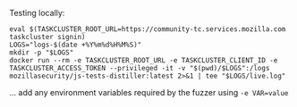 Testing locally:

    eval $(TASKCLUSTER_ROOT_URL=https://community-tc.services.mozilla.com taskcluster signin)
    LOGS="logs-$(date +%Y%m%d%H%M%S)"
    mkdir -p "$LOGS"
    docker run --rm -e TASKCLUSTER_ROOT_URL -e TASKCLUSTER_CLIENT_ID -e TASKCLUSTER_ACCESS_TOKEN --privileged -it -v "$(pwd)/$LOGS":/logs mozillasecurity/js-tests-distiller:latest 2>&1 | tee "$LOGS/live.log"

... add any environment variables required by the fuzzer using `-e VAR=value`
